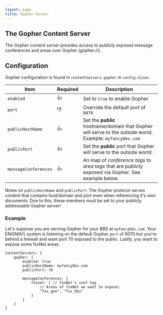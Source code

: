 ```yaml
---
layout: page
title: Gopher Server
---
```

## The Gopher Content Server
The Gopher *content server* provides access to publicly exposed message conferences and areas over Gopher (gopher://).

## Configuration
Gopher configuration is found in `contentServers.gopher` in `config.hjson`.

| Item | Required | Description |
|------|----------|-------------|
| `enabled` | :+1: | Set to `true` to enable Gopher |
| `port` | :-1: | Override the default port of `8070` |
| `publicHostName` | :+1: | Set the **public** hostname/domain that Gopher will serve to the outside world. Example: `myfancybbs.com` |
| `publicPort` | :+1: | Set the **public** port that Gopher will serve to the outside world. |
| `messageConferences` | :+1: | An map of *conference tags* to *area tags* that are publicly exposed via Gopher. See example below. |

Notes on `publicHostName` and `publicPort`:
The Gopher protocol serves content that contains host/domain and port even when referencing it's own documents. Due to this, these members must be set to your publicly addressable Gopher server!

### Example
Let's suppose you are serving Gopher for your BBS at `myfancybbs.com`. Your ENiGMA½ system is listening on the default Gopher `port` of 8070 but you're behind a firewall and want port 70 exposed to the public. Lastly, you want to expose some fsxNet areas:

```hjson
contentServers: {
    gopher: {
        enabled: true
        publicHostName: myfancybbs.com
        publicPort: 70

        messageConferences: {
            fsxnet: { // fsxNet's conf tag
                // Areas of fsxNet we want to expose:
                "fsx_gen", "fsx_bbs"
            }
        }
    }
}
```
